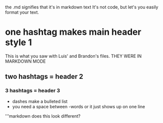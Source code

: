 the .md signifies that it's in markdown text
It's not code, but let's you easily format your text.
# one hashtag makes main header style 1
This is what you saw with Luis' and Brandon's files. THEY WERE IN MARKDOWN MODE
## two hashtags = header 2
### 3 hashtags = header 3
- dashes make a bulleted list
- you need a space between
-words or it just shows up on one line


'''markdown
does this look different?
